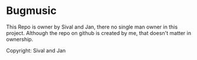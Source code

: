 # Bugmusic

This Repo is owner by Sival and Jan, there no single man owner in this project. Although the repo on github is created by me, that doesn't matter in ownership.

Copyright: Sival and Jan
